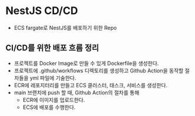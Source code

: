 # NestJS CD/CD

- ECS fargate로 NestJS를 배포하기 위한 Repo

## CI/CD를 위한 배포 흐름 정리

- 프로젝트를 Docker Image로 만들 수 있게 Dockerfile을 생성한다.
- 프로젝트에 .github/workflows 디렉토리를 생성하고 Github Action을 동작할 절차들을 yml 파일에 기술한다.
- ECR에 레포지터리를 만들고 ECS 클러스터, 태스크, 서비스를 생성한다.
- main 브랜치에 push 할 때, Github Action의 절차를 통해
  - ECR에 이미지를 업로드한다.
  - ECS에 배포를 수행한다.

